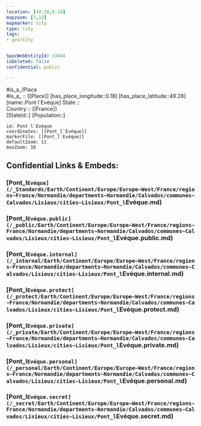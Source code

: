 ```yaml
---
location: [49.28,0.18] 
mapzoom: [7,12] 
mapmarker: city 
type: City
tags:
- geo/City


SpocWebEntityId: 33444
isDeleted: false
confidential: public

---
```

#is_a_/Place  
#is_a_ :: [[Place]] 
[has_place_longitude::0.18] 
[has_place_latitude::49.28] 
[name::Pont l`Evéque] 
State ::  
Country :: [[France]]  
[StateId::] 
[Population::] 



```leaflet
id: Pont l`Evéque
coordinates: [[Pont_l`Evéque]] 
markerFile: [[Pont_l`Evéque]] 
defaultZoom: 11 
maxZoom: 18
```


## Confidential Links & Embeds: 

### [Pont_l`Evéque](/_Standards/Earth/Continent/Europe/Europe~West/France/regions~France/Normandie/departments~Normandie/Calvados/communes~Calvados/Lisieux/cities~Lisieux/Pont_l`Evéque.md) 

### [Pont_l`Evéque.public](/_public/Earth/Continent/Europe/Europe~West/France/regions~France/Normandie/departments~Normandie/Calvados/communes~Calvados/Lisieux/cities~Lisieux/Pont_l`Evéque.public.md) 

### [Pont_l`Evéque.internal](/_internal/Earth/Continent/Europe/Europe~West/France/regions~France/Normandie/departments~Normandie/Calvados/communes~Calvados/Lisieux/cities~Lisieux/Pont_l`Evéque.internal.md) 

### [Pont_l`Evéque.protect](/_protect/Earth/Continent/Europe/Europe~West/France/regions~France/Normandie/departments~Normandie/Calvados/communes~Calvados/Lisieux/cities~Lisieux/Pont_l`Evéque.protect.md) 

### [Pont_l`Evéque.private](/_private/Earth/Continent/Europe/Europe~West/France/regions~France/Normandie/departments~Normandie/Calvados/communes~Calvados/Lisieux/cities~Lisieux/Pont_l`Evéque.private.md) 

### [Pont_l`Evéque.personal](/_personal/Earth/Continent/Europe/Europe~West/France/regions~France/Normandie/departments~Normandie/Calvados/communes~Calvados/Lisieux/cities~Lisieux/Pont_l`Evéque.personal.md) 

### [Pont_l`Evéque.secret](/_secret/Earth/Continent/Europe/Europe~West/France/regions~France/Normandie/departments~Normandie/Calvados/communes~Calvados/Lisieux/cities~Lisieux/Pont_l`Evéque.secret.md)

